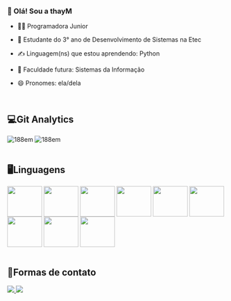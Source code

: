 ### 💬 Olá! Sou a thayM

- 👩‍💻 Programadora Junior
- 🌱 Estudante do 3° ano de Desenvolvimento de Sistemas na Etec
- ✍️ Linguagem(ns) que estou aprendendo: Python
- 📓 Faculdade futura: Sistemas da Informação
- 😄 Pronomes: ela/dela

   <br>
<div>
    <h2>💻Git Analytics</h2>
    <img src="https://github-readme-stats.vercel.app/api?username=thayM&show_icons=true&theme=tokyonight&include_all_comits=true&count_private=true" alt="188em">
    <img src="https://github-readme-stats.vercel.app/api/top-langs/?username=thayM&layout=compact&langs_count=16&theme=tokyonight" alt="188em">
</div>

   <br>
<div>
  <h2>🖥️Linguagens</h2>
  <link rel="stylesheet" href="https://cdn.jsdelivr.net/gh/devicons/devicon@v2.15.1/devicon.min.css">
    <img align="center" height="70" width="80" src="https://cdn.jsdelivr.net/gh/devicons/devicon/icons/php/php-original.svg" />
    <img align="center" height="70" width="80" src="https://cdn.jsdelivr.net/gh/devicons/devicon/icons/mysql/mysql-original-wordmark.svg" />
    <img align="center" height="70" width="80" src="https://cdn.jsdelivr.net/gh/devicons/devicon/icons/javascript/javascript-original.svg" />
    <img align="center" height="70" width="80" src="https://cdn.jsdelivr.net/gh/devicons/devicon/icons/css3/css3-original-wordmark.svg"/>
    <img align="center" height="70" width="80" src="https://cdn.jsdelivr.net/gh/devicons/devicon/icons/html5/html5-original-wordmark.svg" />  
    <img align="center" height="70" width="80" src="https://cdn.jsdelivr.net/gh/devicons/devicon/icons/python/python-original.svg" />
    <img align="center" height="70" width="80" src="https://cdn.jsdelivr.net/gh/devicons/devicon/icons/bootstrap/bootstrap-original-wordmark.svg" /> 
    <img align="center" height="70" width="80" src="https://cdn.jsdelivr.net/gh/devicons/devicon/icons/angularjs/angularjs-original.svg" /> 
    <img align="center" height="70" width="80" src="https://cdn.jsdelivr.net/gh/devicons/devicon/icons/ionic/ionic-original-wordmark.svg" /> 
</div>
   <br>
   <div>
    <h2>🤳Formas de contato</h2>
        <a href="www.linkedin.com/in/thayná-marostica-3b380b2a2" target="_blank"><img src="https://img.shields.io/badge/LinkedIn-0077B5?style=for-the-badge&logo=linkedin&logoColor=white" target="_blank"</a>
        <a href="#" target="_blank"><img src="https://img.shields.io/badge/Gmail-D14836?style=for-the-badge&logo=gmail&logoColor=white" target="_blank"</a>
   </div>
